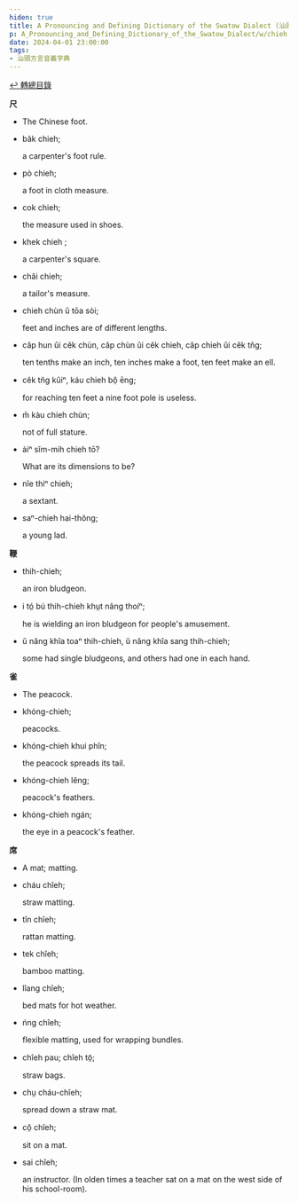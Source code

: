 ```yaml
---
hiden: true
title: A Pronouncing and Defining Dictionary of the Swatow Dialect (汕頭方言音義字典) / chieh
p: A_Pronouncing_and_Defining_Dictionary_of_the_Swatow_Dialect/w/chieh
date: 2024-04-01 23:00:00
tags: 
- 汕頭方言音義字典
---
```


[↩️ 轉總目錄](/A_Pronouncing_and_Defining_Dictionary_of_the_Swatow_Dialect)


**尺**
- The Chinese foot.

- bâk chieh;

  a carpenter's foot rule.

- pò chieh;

  a foot in cloth measure.

- cok chieh;

  the measure used in shoes.

- khek chieh ;

  a carpenter's square.

- châi chieh;

  a tailor's measure.

- chieh chùn ŭ tōa sòi;

  feet and inches are of different lengths.

- câp hun ûi cêk chùn, câp chùn ûi cêk chieh, câp chieh ûi cêk tn̆g;

  ten tenths make an inch, ten inches make a foot, ten feet make an ell.

- cêk tn̆g kûiⁿ, káu chieh bô̤ ēng;

  for reaching ten feet a nine foot pole is useless.

- m̄ kàu chieh chùn;

  not of full stature.

- àiⁿ sĭm-mih chieh tō?

  What are its dimensions to be?

- nîe thiⁿ chieh;

  a sextant.

- saⁿ-chieh hai-thông;

  a young lad.

**鞭**

- thih-chieh;

  an iron bludgeon.

- i tó̤ bú thih-chieh khṳt nâng thoíⁿ;

  he is wielding an iron bludgeon for people's amusement.

- ŭ nâng khîa toaⁿ thih-chieh, ŭ nâng khîa sang thih-chieh;

  some had single bludgeons, and others had one in each hand.

**雀**
- The peacock.

- khóng-chieh;

  peacocks.

- khóng-chieh khui phîn;

  the peacock spreads its tail.

- khóng-chieh lêng;

  peacock's feathers.

- khóng-chieh ngán;

  the eye in a peacock's feather.

**席**
- A mat; matting.

- cháu chîeh;

  straw matting.

- tîn chîeh;

  rattan matting.

- tek chîeh;

  bamboo matting.

- lîang chîeh;

  bed mats for hot weather.

- ńng chîeh;

  flexible matting, used for wrapping bundles.

- chîeh pau; chîeh tō̤;

  straw bags.

- chṳ cháu-chîeh;

  spread down a straw mat.

- cŏ̤ chîeh;

  sit on a mat.

- sai chîeh;

  an instructor. (In olden times a teacher sat on a mat on the west side of his school-room).